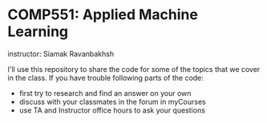 # COMP551: Applied Machine Learning
instructor: Siamak Ravanbakhsh

I'll use this repository to share the code for some of the topics that we cover in the class. 
If you have trouble following parts of the code:
* first try to research and find an answer on your own
* discuss with your classmates in the forum in myCourses
* use TA and Instructor office hours to ask your questions
